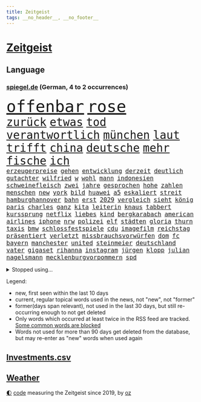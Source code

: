 ```yaml
---
title: Zeitgeist
tags: __no_header__, __no_footer__
---
```


# [Zeitgeist](https://oliz.io/zeitgeist/)

## Language

<h3><a href="https://www.spiegel.de" target="_blank">spiegel.de</a> (German, 4 to 2 occurrences)</h3>
<p style="font-family:monospace">
<span style="font-size:32pt"><a href="news_links.html#offenbar" class="current">offenbar</a></span>
<span style="font-size:32pt"><a href="news_links.html#rose" class="current">rose</a></span>
<br>
<span style="font-size:22pt"><a href="news_links.html#zurück" class="current">zurück</a></span>
<span style="font-size:22pt"><a href="news_links.html#etwas" class="current">etwas</a></span>
<span style="font-size:22pt"><a href="news_links.html#tod" class="current">tod</a></span>
<span style="font-size:22pt"><a href="news_links.html#verantwortlich" class="current">verantwortlich</a></span>
<span style="font-size:22pt"><a href="news_links.html#münchen" class="current">münchen</a></span>
<span style="font-size:22pt"><a href="news_links.html#laut" class="current">laut</a></span>
<span style="font-size:22pt"><a href="news_links.html#trifft" class="current">trifft</a></span>
<span style="font-size:22pt"><a href="news_links.html#china" class="current">china</a></span>
<span style="font-size:22pt"><a href="news_links.html#deutsche" class="current">deutsche</a></span>
<span style="font-size:22pt"><a href="news_links.html#mehr" class="current">mehr</a></span>
<span style="font-size:22pt"><a href="news_links.html#fische" class="current">fische</a></span>
<span style="font-size:22pt"><a href="news_links.html#ich" class="current">ich</a></span>
<br>
<span style="font-size:12pt"><a href="news_links.html#erzeugerpreise" class="current">erzeugerpreise</a></span>
<span style="font-size:12pt"><a href="news_links.html#gehen" class="current">gehen</a></span>
<span style="font-size:12pt"><a href="news_links.html#entwicklung" class="current">entwicklung</a></span>
<span style="font-size:12pt"><a href="news_links.html#derzeit" class="current">derzeit</a></span>
<span style="font-size:12pt"><a href="news_links.html#deutlich" class="current">deutlich</a></span>
<span style="font-size:12pt"><a href="news_links.html#gutachter" class="current">gutachter</a></span>
<span style="font-size:12pt"><a href="news_links.html#wilfried" class="current">wilfried</a></span>
<span style="font-size:12pt"><a href="news_links.html#w" class="current">w</a></span>
<span style="font-size:12pt"><a href="news_links.html#wohl" class="current">wohl</a></span>
<span style="font-size:12pt"><a href="news_links.html#mann" class="current">mann</a></span>
<span style="font-size:12pt"><a href="news_links.html#indonesien" class="current">indonesien</a></span>
<span style="font-size:12pt"><a href="news_links.html#schweinefleisch" class="new">schweinefleisch</a></span>
<span style="font-size:12pt"><a href="news_links.html#zwei" class="current">zwei</a></span>
<span style="font-size:12pt"><a href="news_links.html#jahre" class="current">jahre</a></span>
<span style="font-size:12pt"><a href="news_links.html#gesprochen" class="current">gesprochen</a></span>
<span style="font-size:12pt"><a href="news_links.html#hohe" class="current">hohe</a></span>
<span style="font-size:12pt"><a href="news_links.html#zahlen" class="current">zahlen</a></span>
<span style="font-size:12pt"><a href="news_links.html#menschen" class="current">menschen</a></span>
<span style="font-size:12pt"><a href="news_links.html#new" class="current">new</a></span>
<span style="font-size:12pt"><a href="news_links.html#york" class="current">york</a></span>
<span style="font-size:12pt"><a href="news_links.html#bild" class="current">bild</a></span>
<span style="font-size:12pt"><a href="news_links.html#huawei" class="current">huawei</a></span>
<span style="font-size:12pt"><a href="news_links.html#a5" class="current">a5</a></span>
<span style="font-size:12pt"><a href="news_links.html#eskaliert" class="current">eskaliert</a></span>
<span style="font-size:12pt"><a href="news_links.html#streit" class="current">streit</a></span>
<span style="font-size:12pt"><a href="news_links.html#hamburghannover" class="new">hamburghannover</a></span>
<span style="font-size:12pt"><a href="news_links.html#bahn" class="current">bahn</a></span>
<span style="font-size:12pt"><a href="news_links.html#erst" class="current">erst</a></span>
<span style="font-size:12pt"><a href="news_links.html#2029" class="new">2029</a></span>
<span style="font-size:12pt"><a href="news_links.html#vergleich" class="current">vergleich</a></span>
<span style="font-size:12pt"><a href="news_links.html#sieht" class="current">sieht</a></span>
<span style="font-size:12pt"><a href="news_links.html#könig" class="current">könig</a></span>
<span style="font-size:12pt"><a href="news_links.html#paris" class="current">paris</a></span>
<span style="font-size:12pt"><a href="news_links.html#charles" class="current">charles</a></span>
<span style="font-size:12pt"><a href="news_links.html#ganz" class="current">ganz</a></span>
<span style="font-size:12pt"><a href="news_links.html#kita" class="current">kita</a></span>
<span style="font-size:12pt"><a href="news_links.html#leiterin" class="current">leiterin</a></span>
<span style="font-size:12pt"><a href="news_links.html#knaus" class="new">knaus</a></span>
<span style="font-size:12pt"><a href="news_links.html#tabbert" class="new">tabbert</a></span>
<span style="font-size:12pt"><a href="news_links.html#kurssprung" class="new">kurssprung</a></span>
<span style="font-size:12pt"><a href="news_links.html#netflix" class="current">netflix</a></span>
<span style="font-size:12pt"><a href="news_links.html#liebes" class="new">liebes</a></span>
<span style="font-size:12pt"><a href="news_links.html#kind" class="current">kind</a></span>
<span style="font-size:12pt"><a href="news_links.html#bergkarabach" class="current">bergkarabach</a></span>
<span style="font-size:12pt"><a href="news_links.html#american" class="current">american</a></span>
<span style="font-size:12pt"><a href="news_links.html#airlines" class="current">airlines</a></span>
<span style="font-size:12pt"><a href="news_links.html#iphone" class="current">iphone</a></span>
<span style="font-size:12pt"><a href="news_links.html#nrw" class="current">nrw</a></span>
<span style="font-size:12pt"><a href="news_links.html#polizei" class="current">polizei</a></span>
<span style="font-size:12pt"><a href="news_links.html#elf" class="current">elf</a></span>
<span style="font-size:12pt"><a href="news_links.html#städten" class="current">städten</a></span>
<span style="font-size:12pt"><a href="news_links.html#gloria" class="new">gloria</a></span>
<span style="font-size:12pt"><a href="news_links.html#thurn" class="new">thurn</a></span>
<span style="font-size:12pt"><a href="news_links.html#taxis" class="current">taxis</a></span>
<span style="font-size:12pt"><a href="news_links.html#bmw" class="current">bmw</a></span>
<span style="font-size:12pt"><a href="news_links.html#schlossfestspiele" class="new">schlossfestspiele</a></span>
<span style="font-size:12pt"><a href="news_links.html#cdu" class="current">cdu</a></span>
<span style="font-size:12pt"><a href="news_links.html#imagefilm" class="new">imagefilm</a></span>
<span style="font-size:12pt"><a href="news_links.html#reichstag" class="new">reichstag</a></span>
<span style="font-size:12pt"><a href="news_links.html#präsentiert" class="current">präsentiert</a></span>
<span style="font-size:12pt"><a href="news_links.html#verletzt" class="current">verletzt</a></span>
<span style="font-size:12pt"><a href="news_links.html#missbrauchsvorwürfen" class="current">missbrauchsvorwürfen</a></span>
<span style="font-size:12pt"><a href="news_links.html#dom" class="current">dom</a></span>
<span style="font-size:12pt"><a href="news_links.html#fc" class="current">fc</a></span>
<span style="font-size:12pt"><a href="news_links.html#bayern" class="current">bayern</a></span>
<span style="font-size:12pt"><a href="news_links.html#manchester" class="current">manchester</a></span>
<span style="font-size:12pt"><a href="news_links.html#united" class="current">united</a></span>
<span style="font-size:12pt"><a href="news_links.html#steinmeier" class="current">steinmeier</a></span>
<span style="font-size:12pt"><a href="news_links.html#deutschland" class="current">deutschland</a></span>
<span style="font-size:12pt"><a href="news_links.html#vater" class="current">vater</a></span>
<span style="font-size:12pt"><a href="news_links.html#gigaset" class="new">gigaset</a></span>
<span style="font-size:12pt"><a href="news_links.html#rihanna" class="current">rihanna</a></span>
<span style="font-size:12pt"><a href="news_links.html#instagram" class="current">instagram</a></span>
<span style="font-size:12pt"><a href="news_links.html#jürgen" class="current">jürgen</a></span>
<span style="font-size:12pt"><a href="news_links.html#klopp" class="current">klopp</a></span>
<span style="font-size:12pt"><a href="news_links.html#julian" class="current">julian</a></span>
<span style="font-size:12pt"><a href="news_links.html#nagelsmann" class="current">nagelsmann</a></span>
<span style="font-size:12pt"><a href="news_links.html#mecklenburgvorpommern" class="current">mecklenburgvorpommern</a></span>
<span style="font-size:12pt"><a href="news_links.html#spd" class="current">spd</a></span>
</p>
<details>
<summary>Stopped using...</summary>
<p class="former" style="font-size:12pt">
fdpchef(1064) alexej(1063) bitte(1063) nawalny(1063) normal(1063) taten(1063) toni(1063) also(1062) israelische(1062) liverpool(1062) 75(1061) schoss(1061) vergeblich(1061) warnung(1061) erzielt(1060) obama(1060) private(1060) verschärft(1060) wirkte(1060) entwarnung(1059) geschichten(1059) mütter(1059) paare(1059) reichte(1059) schlimmsten(1059) schwedische(1059) berichterstattung(1058) chelsea(1058) großteil(1058) machten(1058) priester(1058) privaten(1058) san(1058) usamerikaner(1058) zuerst(1058) andrea(1057) becker(1057) beklagen(1057) beobachtet(1057) bernd(1057) beteiligten(1057) bewegung(1057) bittet(1057) david(1057) james(1057) nürnberg(1057) rest(1057) schleswigholstein(1057) stürmer(1057) terroristen(1057) bilden(1056) boot(1056) explosion(1056) internationaler(1056) material(1056) remis(1056) tieren(1056) verlierer(1056) eindruck(1055) esken(1055) medikamente(1055) nein(1055) rassistisch(1055) saskia(1055) verhandlungen(1055) gastgeber(1054) kontrolliert(1054) bidens(1053) meinem(1053) regt(1053) streng(1053) washington(1053) wirken(1053) bot(1052) grad(1052) hacker(1052) jury(1052) rainer(1052) verena(1052) endspiel(1051) nahen(1051) nahmen(1051) opfern(1051) simon(1051) anschläge(1050) premiere(1050) rassistischen(1050) schwanger(1050) wirtschaftsministerium(1050) finanziell(1049) nba(1049) schülerinnen(1049) einsetzen(1048) einstellen(1048) gehören(1048) leitet(1048) lernt(1048) rollen(1048) schlimmste(1047) verbrechen(1047) ausgeliefert(1045) entwickeln(1045) fußballprofi(1045) beklagt(1044) restaurant(1044) schnitt(1044) distanz(1043) weckt(1043) ermittlern(1042) gesetze(1042) gesamten(1041) konkrete(1041) amerikas(1040) außerhalb(1039) empfängt(1039) ministerium(1039) rückzug(1039) william(1039) büro(1038) alarmiert(1037) anzeichen(1037) ereignisse(1037) enge(1035) erfüllt(1034) erinnerung(1034) gouverneur(1034) fortsetzung(1033) präsenz(1033) spitzenreiter(1033) istanbul(1031) beitrag(1030) antrag(1029) benötigen(1017) einkommen(1016) überfall(1013) ausgetragen(1008) palästinenser(1003) langem(997) rache(997) ungewöhnlichen(996) woelki(981) sachen(977) fotografiert(941) karriereende(933) happy(900) ausländischen(897) finanziert(857) militärische(854) jahresende(815) lebensmitteln(792) insbesondere(776) präsentierte(774) verstorben(770) las(762) vegas(762) weibliche(759) nicole(748) 400000(744) sechste(743) übertragen(740) bedrängnis(704) kursieren(700) australiens(696) fdppolitiker(696) beider(684) halbes(680) methode(664) summen(655) wahr(650) otto(646) laura(643) verabschieden(628) ruhrgebiet(623) fördern(617) südosten(609) propaganda(608) gefechte(604) verpflichtung(601) zusammenhalt(601) geschenk(589) entführung(588) einheit(581) gastbeitrag(578) überzeugung(578) dortmunder(575) afrikanischen(574) aufhören(562) barack(556) vorab(550) baustelle(539) riskant(537) gefangenschaft(532) lindners(527) bewusst(522) braunschweig(521) modernen(519) begrenzt(514) handys(510) öpnv(501) locken(499) nachfolgerin(496) ufer(495) verspätung(486) exregierungschef(481) gepäck(481) falscher(480) würdigt(480) exuspräsident(468) verzweiflung(468) viral(467) 79(466) cannabis(462) hadert(458) 21jähriger(457) anhaltende(457) verhaftung(454) misshandelt(447) youtube(444) angehörigen(443) ukrainerusslandkrieg(443) bewiesen(439) olympiasiegerin(437) finanzen(435) erobern(433) nahrung(430) spdchefin(428) genauer(426) kämpferisch(422) zuhause(419) freigabe(407) effekt(404) geheime(394) nation(394) britischem(391) erhielten(390) bach(388) professor(388) wütet(388) raten(387) schreitet(386) sperren(385) aufmerksam(384) flüssen(382) tücken(382) aufgewachsen(380) 19jähriger(377) plänen(376) vizepräsident(370) boni(365) farben(364) schmuck(364) kommunikation(362) auseinander(358) granaten(356) bewusstlos(350) francisco(348) zusage(346) bulgarien(344) zimmer(343) quer(341) staatsmedien(336) stärkere(335) morgan(334) eineinhalb(332) 300000(324) future(324) pakete(324) schauplatz(323) gefangenen(322) besitz(320) rückstand(320) ausgegeben(319) regionalbahn(319) desinformation(317) epidemie(317) geplantes(316) manipuliert(316) abbruch(315) einkauf(315) prien(315) rust(315) außenpolitik(313) trümmern(313) passagieren(312) minsk(309) mine(304) parallel(304) doping(297) erleichterung(297) reißen(293) journalistenverband(292) pistole(291) 21jährige(290) häufigsten(290) sydney(290) weltcup(290) sms(286) infantino(285) plastik(284) gast(282) siemens(277) fotograf(275) gianni(275) streben(275) angriffs(273) bischöfe(273) game(273) unfalls(273) wechselte(273) wagnergruppe(271) forderten(270) 2009(267) apotheken(267) flogen(265) labor(265) wahren(264) wuppertal(264) emails(263) unmöglich(263) wirklichkeit(263) überlassen(263) zunehmende(261) erheblichen(260) fachkräften(259) sprint(259) vulkan(259) bewaffneten(258) genügend(256) spiegelredakteur(256) wunderbare(255) ausbleibende(254) verbündete(254) grand(253) überschritten(253) brettspiele(252) pedro(251) aufgelöst(250) barrel(248) feldern(248) 28jähriger(247) mail(245) gefälschten(244) nachgegeben(244) nhl(244) tanzt(244) telefonat(243) jung(242) lebensgefahr(242) käse(241) ladung(240) revision(240) sachsens(239) krankenstand(237) prozesse(237) lüdenscheid(235) 31jährige(234) zeitplan(234) djirsarai(233) fdpgeneralsekretär(233) ricarda(233) bildungsministerium(229) dauer(229) geldgeber(229) gaza(228) parteifreund(228) meistern(227) sprüche(227) repariert(226) übungen(226) sektor(224) begeistern(223) chatgpt(223) intel(223) nicolas(219) biene(217) chatbot(217) weimar(216) begleiter(215) finnlands(215) openai(214) busch(213) heran(213) genre(212) manöver(212) stoffe(211) 22jährigen(210) rekordmeister(210) süchtig(210) fridays(208) raketenangriff(208) umweltbundesamt(208) angemeldet(207) highlight(207) stürmte(207) bestrafen(206) eskalierte(206) angemessen(204) 140(203) 18jährige(203) bär(203) parteispitze(203) wunden(203) zögern(202) vergiftet(201) generäle(200) laufbahn(200) verzögerung(200) etat(198) fernhalten(198) nordirland(198) marius(196) 35jährige(195) dfbpokal(194) karin(194) 150000(193) stil(193) vermittler(193) regulieren(192) anstehenden(191) kürzere(191) zuckerberg(191) gladbach(190) uhren(190) marina(189) radfahrer(189) spiegelcartoonisten(189) gedanken(188) hitzewelle(188) kaiser(187) sanfter(187) atmen(186) ukrainischem(185) zugelegt(185) 30000(183) ausweitung(183) can(183) hamilton(183) landtagsabgeordneter(183) lewis(183) verwandten(183) bildungsministerin(179) zweieinhalb(179) jonathan(178) manhattan(178) taxifahrer(178) affleck(177) legalisierung(177) bunker(176) ernüchterung(176) einkaufen(175) elfjährige(175) weitergegeben(175) linkenpolitikerin(174) schuhe(174) trinkwasser(174) akkus(173) gejagt(173) wackelt(173) fakten(172) mischung(172) reparieren(172) georgischen(170) grafikanalyse(170) gen(169) kiffen(169) minen(169) mittagessen(169) regulierung(169) wetterphänomen(169) aktienkurs(168) jordan(167) kümmert(167) miami(167) stürmt(167) aggressor(166) schwedischen(166) vergiftung(166) verursachte(166) breiter(165) ausprobieren(164) marschflugkörpern(162) südwesten(162) baugenehmigungen(161) connecticut(161) dringen(161) pompeji(161) wiederum(161) ausweichen(160) erwarteten(159) kollabiert(159) bauindustrie(158) wanderer(158) schließung(157) veto(157) unterschiede(156) gründung(155) leck(155) 2027(154) ergibt(154) existenz(154) großmanöver(154) angebracht(153) angeschossen(153) bewährung(152) breites(152) defekt(152) taiwans(152) kampfjet(151) verwaltungsgericht(151) wirtschaftswachstum(151) behaupten(150) greenwashing(150) kraken(150) pille(150) regierungssprecher(150) straftat(150) technischer(150) western(150) wohnen(150) ecuador(149) fluggesellschaften(149) kishida(149) sofortiger(149) zentrales(149) belarussen(148) drama(148) riexinger(148) bijan(147) fehlern(147) sahelzone(147) durchsuchten(146) indopazifik(146) set(146) unseres(146) milliardengeschäft(145) referendum(145) spezialisten(144) zeuge(144) elfjähriger(143) luna(143) verstößt(143) bekämpfung(142) dreh(142) ingenieure(142) maxim(142) verlobt(142) emqualifikation(141) konzentrieren(141) gesundheitlichen(140) award(139) 146(138) konkret(138) schaefer(138) belegschaft(137) fifapräsident(137) gesetzesvorhaben(137) hauptsache(137) legalisieren(137) prangerte(137) follower(136) klares(136) depp(135) heizungswende(135) inter(135) lebenszeichen(135) normalen(135) sea(135) usamerikanische(135) gebilligt(134) luftalarm(134) massenhaft(134) präsidentschaftswahlen(134) würfel(134) bundesstaates(133) kinderarmut(133) renommierter(133) usjustizministerium(133) bedeutender(132) existiert(132) genutzte(132) vertretung(132) präsent(131) christen(130) edelmetall(130) nationalkonservative(130) arbeiter(129) breit(129) gegenmaßnahmen(129) unterschiedlichen(129) getrieben(128) orientierung(127) kutsche(126) verlassenen(126) eingeschlagen(125) schlechtes(125) river(124) regnen(123) unbegleitete(123) biller(121) spottet(120) berühmtesten(119) bodycamaufnahmen(119) citys(119) abteilung(118) diplomatenpass(118) plastikmüll(118) rezepte(118) zerstritten(118) gästen(117) kretschmer(117) köchin(117) vierten(117) gerichtlich(116) pioneer(116) schumacher(116) verständlich(116) besiegte(115) europapokal(115) zulässig(115) ausgesagt(114) mantel(114) 26jährige(113) dreifach(113) adler(112) attraktion(112) halbleiter(112) zürich(112) angemessene(111) bescheren(111) generiert(111) erbschaftsteuer(110) tätigkeit(110) füße(109) gleichaltrigen(109) militante(109) quadratmetern(109) carrie(108) inhaftiert(108) minutenlang(108) arbeitsunfall(107) energieagentur(107) päckchen(107) strompreise(107) drohnenattacke(106) entschärfen(106) fazit(106) life(106) lüneburg(106) unterrichtet(106) übersehen(106) kroos(105) kurioser(105) unterstellt(105) kentert(104) neuwahlen(104) absetzung(103) blume(103) brigade(103) erregen(103) spektakulären(103) angelegt(102) ausgebuht(102) gewannen(102) koranverbrennung(102) überflutete(102) blamiert(101) terroristischen(101) burg(100) niro(100) gutgetan(99) teneriffa(99) email(98) englands(97) skandieren(97) spielplatz(97) massenschlägerei(96) unentdeckt(96) wildnis(96) donezk(95) jüdischer(95) kalifornischen(95) rita(95) dietmar(94) dortige(94) schenkte(94) ungeziefer(94) gestrandet(93) nachbessern(93) absteiger(92) ausreichen(92) diplomatischen(92) register(92) trainingsflug(92) diktaturen(91) gebannt(91) gewittern(91) organspende(91) robbie(91) hinflug(90) kategorie(90) schlittert(90) we(90) wellington(90) erika(89) flugzeugpanne(89) geheimdiensten(89) grandios(89) mitspielen(89) ruhestörung(89) treffe(89) zitierte(89) abgeblasen(88) f16(88) komplize(88) kontinuierlich(88) nächstem(88) rechtsanspruch(88) schwieg(88) aussah(87) henry(87) megadeal(87) scott(87) tüftler(87) verdächtig(87) drummer(86) endrunde(86) jeffrey(86) permanent(86) unterschiedliche(86) catania(85) chipfertigung(85) westafrikanischen(85) 38jähriger(84) amazongründer(84) konfliktlösung(84) kriminell(84) aufgebrachte(83) feuerzeug(83) flugbetrieb(83) hindernissen(83) klammern(83) kylian(83) schlager(83) unbesetzte(83) abteilungsleiter(82) klettertour(82) obdachlose(82) profitierten(82) vorgeschrieben(82) abschrecken(81) dschungel(81) durchsage(81) skelett(81) usnationalparks(81) zahlungen(81) end(80) präsidentschaftskandidaten(80) rodriguez(80) 30jährigen(79) amanda(79) beteuerte(79) durchsetzung(79) kommerzielle(79) lok(79) pest(79) sicherheitsleute(79) solingen(79) würdigung(79) shah(78) starkoch(78) 1973(77) gökay(77) havarie(77) hm(77) kaltes(77) lebensgefährlichen(77) lektion(77) mix(77) modekette(77) regierungsmaschine(77) verfügt(77) widerstands(77) erhoffte(76) falschaussagen(76) fragwürdigen(76) kleinunternehmer(76) stellvertretende(76) straßenrennen(76) unbemerkt(76) vorgeht(76) auswärtssieg(75) erdmann(75) euer(75) installation(75) kentern(75) nawalnys(75) richtlinien(75) soundtrack(75) statussymbol(75) stiller(75) 53jähriger(74) argentinische(74) auffassung(74) traumtor(74) unionspolitiker(74) waalkes(74) 148(73) anhalten(73) beobachte(73) erschreckend(73) götter(73) sachsenanhalts(73) seilten(73) stolzer(73) tusk(73) verrückt(73) fahrscheine(72) klang(72) mitschuld(72) selbstfürsorge(72) vernetzen(72) weltberühmt(72) bunter(71) fitness(71) makkabi(71) polizeigewahrsam(71) tus(71) vermint(71) ermordung(70) grünenministerin(70) lösbar(70) rutte(70) standuppaddling(70) taurus(70) verschießen(70) your(70) zelle(70) begnadigt(69) bruni(69) bürgerpark(69) dino(69) euasylkompromiss(69) feuerkatastrophe(69) toppmöller(69) wachten(69) brandursache(68) bundesnetzagenturchef(68) lebenshaltungskosten(68) massenproduktion(68) spitzenfußball(68) vorlegen(68) flutgebiet(67) gespült(67) schärferen(67) siegreichen(67) spaghetti(67) auflösung(66) campingplätze(66) jusovorsitzende(66) ökologische(66) bartsch(65) cdupolitikerin(65) detonation(65) minenräumer(65) ostseebad(65) toronto(65) vorbilder(65) allzeithoch(64) dortigen(64) eindringen(64) erzwingen(64) eupolitiker(64) gesine(64) lötzsch(64) posthum(64) raketenschutzschirm(64) untersuchten(64) vollzogen(64) amazonas(63) exfreund(63) fressen(63) führungsfigur(63) genehmigter(63) gentechnik(63) gigantisches(63) hannoveraner(63) jugendarbeitslosigkeit(63) klartext(63) köstlich(63) landwirt(63) montana(63) obdachloser(63) populist(63) rettungseinsatz(63) sprühte(63) unofriedensmission(63) unterhaching(63) verehren(63) bildungsnotstand(62) ganzer(62) klappte(62) polizeigewerkschaft(62) überforderte(62) amira(61) killer(61) rammsteinvorwürfe(61) welk(61) anvertrauen(60) hessische(60) hob(60) kenterte(60) schuhbeck(60) 1970(59) badeunfälle(59) entscheidende(59) konferenzen(59) landeshauptstadt(59) schrittweise(59) timmendorfer(59) dorothee(58) graf(58) lauenburg(58) ausgedient(57) boots(57) freibad(57) lambsdorff(57) report(57) saleh(57) trugen(57) werteten(57) aufbrechen(56) f16kampfflugzeugen(56) geteilt(56) klischees(56) neutralitätsgründen(56) wonach(56) abu(55) burgern(55) gendersternchen(55) machthabern(55) norweger(55) ross(55) viktoria(55) ärmelkanal(55) daxkonzerne(54) dunkelsten(54) erkunde(54) lebenswerter(54) lugert(54) nahostkonflikt(54) serviert(54) sommerwetter(54) verzögern(54) wirtschaftspolitik(54) übersteigen(54) eintopf(53) hebamme(53) na(53) sprangen(53) tiefsee(53) allgäu(52) eauto(52) frontex(52) gedauert(52) krankenhauses(52) stromausfall(52) telefonate(52) thriller(52) zwischenstopp(52) berücksichtigen(51) dazwischen(51) misshandlungen(51) neuzugang(51) teenagern(51) usklub(51) variante(51) verfilmt(51) verstrickt(51) begriffe(50) csd(50) fußballstars(50) söldnergruppe(50) bundesligasaison(49) tragische(49) verbreitung(49) wacht(49) 47jähriger(48) charakterdarsteller(48) valeria(48) verderben(48) becken(47) palästinensische(47) prüfer(47) schüttete(47) spdchef(47) zeitgleich(47) überziehen(47) elterngeldes(46) entlassungswelle(46) tausender(46) thrones(46) 20jährige(45) beeilen(45) entgelte(45) gleichnamigen(45) hacken(45) popsängerin(45) produzentin(45) teller(45) brisant(44) entlastungspakete(44) hochmoderner(44) importieren(44) optimistischen(44) sommerliche(44) täteropferumkehr(44) wohnungsmarkt(44) behrens(43) bolsonaro(43) cindy(43) jair(43) usexperten(43) wahlversprechen(43) anwesen(42) billigen(42) funktionäre(42) hitzetote(42) pflegebedürftige(42) veronika(42) beizutragen(41) bemerkenswert(41) dagestan(41) ermordet(41) kent(41) kurzbesuch(41) längsten(41) notizen(41) phishing(41) realitäten(41) teilrepublik(41) zerbrochen(41) di(40) geistliche(40) hunter(40) kiewer(40) moderieren(40) negativen(40) offiziere(40) black(39) computerspiele(39) dhabi(39) postings(39) purra(39) riikka(39) sessel(39) sicherheitskräften(39) britney(38) krähen(38) spears(38) wahlkommission(38) zermürbend(38) öffentliches(38) ablenken(37) ansprache(37) erhältlich(37) familienpolitik(37) gesundes(37) sortiert(37) wahre(37) bergsteigen(36) billigairline(36) lebe(36) medizincheck(36) mondes(36) ora(36) rubel(36) solch(36) u(36) verpflichtend(36) wachstumschancengesetz(36) wunschspieler(36) 62jährigen(35) a19(35) angeht(35) computerspiel(35) crawford(35) ecken(35) fahrzeugen(35) geschädigt(35) querelen(35) wissenschaftlerin(35) zdfsommerinterview(35) übergeschnappt(35) behauptung(34) cdugeneralsekretär(34) gabor(34) häusliche(34) jungs(34) linnemann(34) masche(34) realistisch(34) steingarts(34) malaika(33) mihambo(33) polizeibeamten(33) schaf(33) sternchen(33) topklub(33) wartung(33) anruft(32) arbeitende(32) artensterben(32) aufschlag(32) bizarrer(32) designer(32) durchmachen(32) gewählte(32) lai(32) nolan(32) pools(32) selbstauflösung(32) verwehren(32) düpierte(31) korridor(31) niedergelegt(31) scheu(31) sklaven(31) säugetiere(31) torwart(31) wirtschaftsweise(31) wismar(31) abgezweigt(30) campingplatz(30) einbußen(30) hagen(30) kanes(30) rekordtransfer(30) untergetauchten(30) verseuchen(30) wissenschaftlich(30) übertrifft(30) angetan(29) architektur(29) auswanderer(29) europameisterinnen(29) kreidezeit(29) nest(29) sportstars(29) wunderte(29) einspringen(28) haftanstalt(28) spross(28) strände(28) tiefenentspannt(28) überschreitet(28) clever(27) costa(27) durchzusetzen(27) gesichter(27) großmeister(27) kerr(27) malaysia(27) margot(27) produktionen(27) rica(27) rückendeckung(27) aktienmärkte(26) darren(26) demut(26) gastgeberinnen(26) geheimdienstes(26) paraguay(26) seiler(26) teilzeit(26) torlosen(26) wider(26) wärmepläne(26) garantien(25) nadine(25) pyrotechnik(25) sciencefiction(25) steuergeld(25) wildschwein(25) austauschen(24) gewordene(24) nigers(24) verprügelt(24) albtraum(23) diamanten(23) esse(23) gemobbt(23) walser(23) besorgte(22) einzudämmen(22) fitter(22) frachtschiff(22) gejagte(22) henderson(22) alhilal(21) cruise(21) erfolgsgeschichte(21) femmes(21) gefährliches(21) kopecky(21) kriegsgefangene(21) lehnte(21) liebeskummer(21) lotte(21) mick(21) militärputsch(21) motivation(21) pinguine(21) renard(21) ständigen(21) wendie(21) ecowas(20) geöffnet(20) ifogeschäftsklimaindex(20) küsten(20) liane(20) lippert(20) schachtar(20) stefanie(20) verbesserungen(20) vorreiter(20) doku(19) frachters(19) heard(19) ihrerseits(19) ilestedt(19) kofferraum(19) marodem(19) olga(19) stoppte(19) worldcoin(19) zwiebeln(19) aufkleber(18) hawaiis(18) merkt(18) reicher(18) angepasst(17) atlantische(17) ausscheiden(17) bazoum(17) dark(17) hotspur(17) tickende(17) volkspartei(17) zeitbombe(17) franken(16) inselbewohner(16) mitleid(16) nostalgie(16) präsidentensohn(16) gekümmert(15) prorussischer(15) brustkrebsvorsorge(14) chutkan(14) demi(14) entlastungen(14) europacup(14) gebürtige(14) liebesfilm(14) mental(14) mondumlaufbahn(14) tanya(14) taut(14) turniers(14) umsturzes(14) vollering(14) wahrzeichen(14) westafrikanische(14) öffentlicher(14) aufkommt(13) auflegen(13) caicedo(13) hanswerner(13) twitternachfolger(13) versicherungen(13) generelles(12) klaksvik(12) kí(12) langeweile(12) militärintervention(12) roskosmos(12) serena(12) säule(12) tiefstand(12) trendwende(12) ermahnt(11) fahrschein(11) intervention(11) mysteriösen(11) südpol(11) wittern(11)
</p>
</details>
<p>Legend:
<ul>
<li><span class="new">new</span>, first seen within the last 10 days</li>
<li><span class="current">current</span>, regular topical words used in the news, not "new", not "former"</li>
<li><span class="former">former(days span relevant)</span>, not used in the last 30 days, but still re-occurring enough to not get deleted</li>
<li>Only words which occurred at least twice in the RSS feed are tracked. <a href="language/filters.py">Some common words are blocked</a></li>
<li>Words not used for more than 90 days get deleted from the database, but may re-enter as "new" words when used again</li>
</ul>
</p>

## [Investments](investments.html)[.csv](investments.csv)

## [Weather](weather.html)

<footer>
<a href="javascript:toggleTheme()" class="nav">🌓</a>
<a href="https://github.com/ooz/zeitgeist">code</a> measuring the Zeitgeist since 2019, by <a href="https://oliz.io">oz</a>
</footer>
